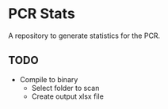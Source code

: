 # PCR Stats

A repository to generate statistics for the PCR.

## TODO

- Compile to binary
  - Select folder to scan
  - Create output xlsx file
